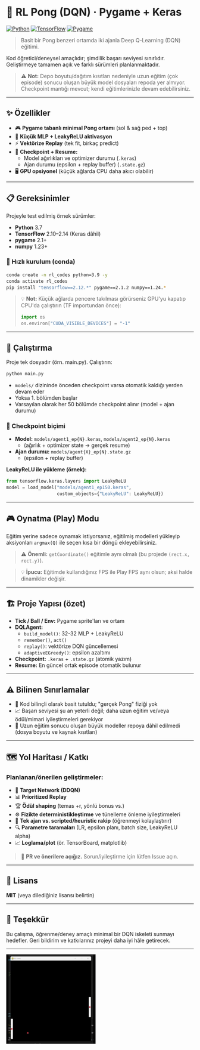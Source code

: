 # 🏓 RL Pong (DQN) · Pygame + Keras

[![Python](https://img.shields.io/badge/Python-3.8%E2%80%933.10-blue.svg)](https://python.org)
[![TensorFlow](https://img.shields.io/badge/TensorFlow-2.10%E2%80%932.14-orange.svg)](https://tensorflow.org)
[![Pygame](https://img.shields.io/badge/Pygame-2.1%2B-green.svg)](https://pygame.org)

> Basit bir Pong benzeri ortamda iki ajanla Deep Q-Learning (DQN) eğitimi.

Kod öğretici/deneysel amaçlıdır; şimdilik başarı seviyesi sınırlıdır. Geliştirmeye tamamen açık ve farklı sürümleri planlanmaktadır.

> ⚠️ **Not:** Depo boyutu/dağıtım kısıtları nedeniyle uzun eğitim (çok episode) sonucu oluşan büyük model dosyaları repoda yer almıyor. Checkpoint mantığı mevcut; kendi eğitimlerinizle devam edebilirsiniz.

---

## ✨ Özellikler

- 🎮 **Pygame tabanlı minimal Pong ortamı** (sol & sağ ped + top)
- 🧠 **Küçük MLP + LeakyReLU aktivasyon**
- ⚡ **Vektörize Replay** (tek fit, birkaç predict)
- 💾 **Checkpoint + Resume:**
  - Model ağırlıkları ve optimizer durumu (`.keras`)
  - Ajan durumu (epsilon + replay buffer) (`.state.gz`)
- 🖥️ **GPU opsiyonel** (küçük ağlarda CPU daha akıcı olabilir)

---

## 📋 Gereksinimler
Projeyle test edilmiş örnek sürümler:
- **Python** 3.7
- **TensorFlow** 2.10–2.14 (Keras dâhil)
- **pygame** 2.1+
- **numpy** 1.23+

### 🚀 Hızlı kurulum (conda)

```bash
conda create -n rl_codes python=3.9 -y
conda activate rl_codes
pip install "tensorflow==2.12.*" pygame==2.1.2 numpy==1.24.*
```

> 💡 **Not:** Küçük ağlarda pencere takılması görürseniz GPU'yu kapatıp CPU'da çalıştırın (TF importundan önce):
> ```python
> import os
> os.environ["CUDA_VISIBLE_DEVICES"] = "-1"
> ```

---

## 🎯 Çalıştırma
Proje tek dosyadır (örn. main.py). Çalıştırın:

```bash
python main.py
```

- `models/` dizininde önceden checkpoint varsa otomatik kaldığı yerden devam eder
- Yoksa 1. bölümden başlar
- Varsayılan olarak her 50 bölümde checkpoint alınır (model + ajan durumu)

### 💾 Checkpoint biçimi

- **Model:** `models/agent1_ep{N}.keras`, `models/agent2_ep{N}.keras`
  - (ağırlık + optimizer state → gerçek resume)
- **Ajan durumu:** `models/agent{X}_ep{N}.state.gz`
  - (epsilon + replay buffer)

**LeakyReLU ile yükleme (örnek):**
```python
from tensorflow.keras.layers import LeakyReLU
model = load_model("models/agent1_ep150.keras",
                   custom_objects={"LeakyReLU": LeakyReLU})
```

---

## 🎮 Oynatma (Play) Modu
Eğitim yerine sadece oynamak istiyorsanız, eğitilmiş modelleri yükleyip aksiyonları `argmax(Q)` ile seçen kısa bir döngü ekleyebilirsiniz.

> ⚠️ **Önemli:** `getCoordinate()` eğitimle aynı olmalı (bu projede `(rect.x, rect.y)`).

> 💡 **İpucu:** Eğitimde kullandığınız FPS ile Play FPS aynı olsun; aksi halde dinamikler değişir.

---

## 🏗️ Proje Yapısı (özet)

- **Tick / Ball / Env:** Pygame sprite'ları ve ortam
- **DQLAgent:**
  - `build_model()`: 32-32 MLP + LeakyReLU
  - `remember()`, `act()`
  - `replay()`: vektörize DQN güncellemesi
  - `adaptiveEGreedy()`: epsilon azaltımı
- **Checkpoint:** `.keras` + `.state.gz` (atomik yazım)
- **Resume:** En güncel ortak episode otomatik bulunur

---

## ⚠️ Bilinen Sınırlamalar
- 🎯 Kod bilinçli olarak basit tutuldu; "gerçek Pong" fiziği yok
- 📈 Başarı seviyesi şu an yeterli değil; daha uzun eğitim ve/veya ödül/mimari iyileştirmeleri gerekiyor
- 💾 Uzun eğitim sonucu oluşan büyük modeller repoya dâhil edilmedi (dosya boyutu ve kaynak kısıtları)

---

## 🗺️ Yol Haritası / Katkı

### Planlanan/önerilen geliştirmeler:

- 🎯 **Target Network (DDQN)**
- 📊 **Prioritized Replay**
- 🏆 **Ödül shaping** (temas +r, yönlü bonus vs.)
- ⚙️ **Fizikte deterministikleştirme** ve tünelleme önleme iyileştirmeleri
- 🤖 **Tek ajan vs. scripted/heuristic rakip** (öğrenmeyi kolaylaştırır)
- 🔍 **Parametre taramaları** (LR, epsilon planı, batch size, LeakyReLU alpha)
- 📈 **Loglama/plot** (ör. TensorBoard, matplotlib)

> 🤝 **PR ve önerilere açığız.** Sorun/iyileştirme için lütfen Issue açın.

---

## 📄 Lisans

**MIT** (veya dilediğiniz lisansı belirtin)

---

## 🙏 Teşekkür

Bu çalışma, öğrenme/deney amaçlı minimal bir DQN iskeleti sunmayı hedefler. Geri bildirim ve katkılarınız projeyi daha iyi hâle getirecek.


---
![pong_with_ai.gif](pong_with_ai.gif)